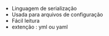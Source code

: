- Linguagem de serialização
- Usada para arquivos de configuração
- Fácil leitura
- extenção : yml ou yaml
